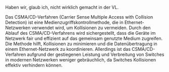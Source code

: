 Haben wir, glaub ich, nicht wirklich gemacht in der VL.

Das CSMA/CD-Verfahren (Carrier Sense Multiple Access with Collision Detection) ist eine Medienzugriffskontrollmethode, die in Ethernet-Netzwerken verwendet wird, um Kollisionen zu vermeiden. Durch den Ablauf des CSMA/CD-Verfahrens wird sichergestellt, dass die Geräte im Netzwerk fair und effizient auf das gemeinsam genutzte Medium zugreifen. Die Methode hilft, Kollisionen zu minimieren und die Datenübertragung in einem Ethernet-Netzwerk zu koordinieren. Allerdings ist das CSMA/CD-Verfahren aufgrund der gestiegenen Leistung und Verbreitung von Switches in modernen Netzwerken weniger gebräuchlich, da Switches Kollisionen effektiv verhindern können.